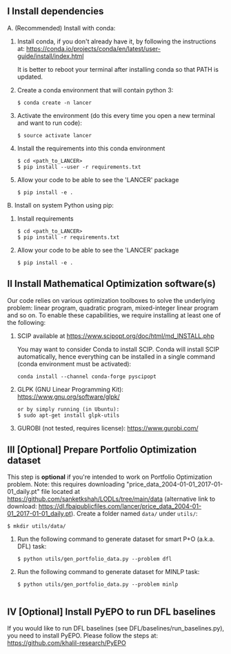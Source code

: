 ## I Install dependencies

A. (Recommended) Install with conda:

1. Install conda, if you don't already have it, by following the instructions at:
   https://conda.io/projects/conda/en/latest/user-guide/install/index.html

   It is better to reboot your terminal after installing conda so that PATH is updated.
	
2. Create a conda environment that will contain python 3:
	```
   $ conda create -n lancer
	
3. Activate the environment (do this every time you open a new terminal and want to run code):
	```
   $ source activate lancer

4. Install the requirements into this conda environment
	```
   $ cd <path_to_LANCER>
   $ pip install --user -r requirements.txt

5. Allow your code to be able to see the 'LANCER' package
	```
   $ pip install -e .

B. Install on system Python using pip:

1. Install requirements 
   ```
   $ cd <path_to_LANCER>
   $ pip install -r requirements.txt

2. Allow your code to be able to see the 'LANCER' package
   ```
   $ pip install -e .

## II Install Mathematical Optimization software(s)

Our code relies on various optimization toolboxes to solve the underlying problem: linear program, quadratic program, mixed-integer linear program and so on. To enable these capabilities, we require installing at least one of the following:

1. SCIP available at https://www.scipopt.org/doc/html/md_INSTALL.php

    You may want to consider Conda to install SCIP. Conda will install SCIP automatically, hence everything can be installed in a single command (conda environment must be activated):
    ```
   conda install --channel conda-forge pyscipopt

2. GLPK (GNU Linear Programming Kit): https://www.gnu.org/software/glpk/ 
   
    ``` 
   or by simply running (in Ubuntu):
   $ sudo apt-get install glpk-utils
    ```
   
3. GUROBI (not tested, requires license): https://www.gurobi.com/ 

## III [Optional] Prepare Portfolio Optimization dataset

This step is **optional** if you're intended to work on Portfolio Optimization problem. Note: this requires downloading "price_data_2004-01-01_2017-01-01_daily.pt" file located at https://github.com/sanketkshah/LODLs/tree/main/data (alternative link to download: https://dl.fbaipublicfiles.com/lancer/price_data_2004-01-01_2017-01-01_daily.pt). Create a folder named `data/` under `utils/`:
```
$ mkdir utils/data/
```
1. Run the following command to generate dataset for smart P+O (a.k.a. DFL) task:
    ```
    $ python utils/gen_portfolio_data.py --problem dfl

2. Run the following command to generate dataset for MINLP task:
    ```
    $ python utils/gen_portfolio_data.py --problem minlp


## IV [Optional] Install PyEPO to run DFL baselines

If you would like to run DFL baselines (see DFL/baselines/run_baselines.py), you need to install PyEPO. Please follow the steps at: https://github.com/khalil-research/PyEPO
